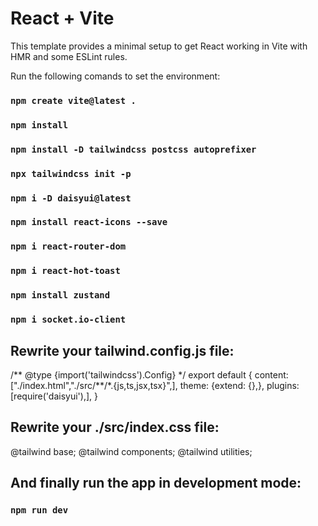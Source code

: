 # React + Vite

This template provides a minimal setup to get React working in Vite with HMR and some ESLint rules.

Run the following comands to set the environment:

### `npm create vite@latest .`

### `npm install`

### `npm install -D tailwindcss postcss autoprefixer`

### `npx tailwindcss init -p`

### `npm i -D daisyui@latest`

### `npm install react-icons --save`

### `npm i react-router-dom`

### `npm i react-hot-toast`

### `npm install zustand`

### `npm i socket.io-client`

## Rewrite your tailwind.config.js file:

/** @type {import('tailwindcss').Config} \*/
export default {
content: ["./index.html","./src/**/\*.{js,ts,jsx,tsx}",],
theme: {extend: {},},
plugins: [require('daisyui'),],
}

## Rewrite your ./src/index.css file:

@tailwind base;
@tailwind components;
@tailwind utilities;

## And finally run the app in development mode:

### `npm run dev`
